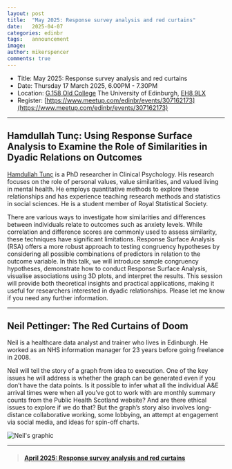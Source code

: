 ```yaml
---
layout: post
title:  "May 2025: Response survey analysis and red curtains"
date:   2025-04-07
categories: edinbr
tags:   announcement
image:
author: mikerspencer
comments: true
---
```




* Title: May 2025: Response survey analysis and red curtains
* Date: Thursday 17 March 2025, 6.00PM - 7.30PM
* Location: [G.158 Old College](https://www.bookablerooms.is.ed.ac.uk/room/0001_00_G.158) The University of Edinburgh, [EH8 9LX](https://www.openstreetmap.org/way/225612576)
* Register: [https://www.meetup.com/edinbr/events/307162173](https://www.meetup.com/edinbr/events/307162173)

---
 
## Hamdullah Tunç: Using Response Surface Analysis to Examine the Role of Similarities in Dyadic Relations on Outcomes
 
[Hamdullah Tunç](https://edwebprofiles.ed.ac.uk/profile/hamdullahtunc) is a PhD researcher in Clinical Psychology. His research focuses on the role of personal values, value similarities, and valued living in mental health. He employs quantitative methods to explore these relationships and has experience teaching research methods and statistics in social sciences. He is a student member of Royal Statistical Society.
 
There are various ways to investigate how similarities and differences between individuals relate to outcomes such as anxiety levels. While correlation and difference scores are commonly used to assess similarity, these techniques have significant limitations.
Response Surface Analysis (RSA) offers a more robust approach to testing congruency hypotheses by considering all possible combinations of predictors in relation to the outcome variable.
In this talk, we will introduce sample congruency hypotheses, demonstrate how to conduct Response Surface Analysis, visualise associations using 3D plots, and interpret the results. This session will provide both theoretical insights and practical applications, making it useful for researchers interested in dyadic relationships.
Please let me know if you need any further information.
 
---

## Neil Pettinger: The Red Curtains of Doom
 
Neil is a healthcare data analyst and trainer who lives in Edinburgh. He worked as an NHS information manager for 23 years before going freelance in 2008.

Neil will tell the story of a graph from idea to execution. One of the key issues he will address is whether the graph can be generated even if you don’t have the data points. Is it possible to infer what all the individual A&E arrival times were when all you’ve got to work with are monthly summary counts from the Public Health Scotland website? And are there ethical issues to explore if we do that? But the graph’s story also involves long-distance collaborative working, some lobbying, an attempt at engagement via social media, and ideas for spin-off charts.

![Neil's graphic](/EdinbR.github.io/assets/images/red_curtain.png)

---



<blockquote class="embedly-card"><h4><a href="https://www.meetup.com/edinbr/events/307162173">April 2025: Response survey analysis and red curtains</a></h4></blockquote><script async src="//cdn.embedly.com/widgets/platform.js" charset="UTF-8"></script>

<br/>

